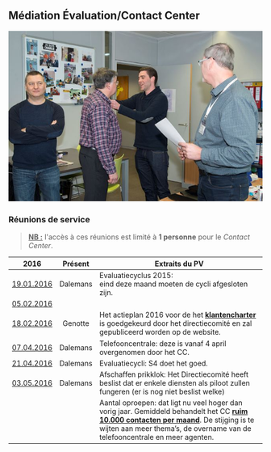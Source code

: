 ## Médiation &Eacute;valuation/Contact Center

![](Decoration.jpg "Cérémonie du 14.03.2017")

### Réunions de service

> **<u>NB :</u>** l'accès à ces réunions est limité à **1 personne** pour le *Contact Center*.

| 2016 | Présent | Extraits du PV |
| --- | :---: | --- |
| [19.01.2016](20160119_Staf_Divisie.pdf) | Dalemans | Evaluatiecyclus 2015:<br>eind deze maand moeten de cycli afgesloten zijn. |
| [05.02.2016](20160205_Staf_Divisie.pdf) | &nbsp; | &nbsp; |
| [18.02.2016](20160218_Staf_Divisie.pdf) | Genotte | Het actieplan 2016 voor de het [**klantencharter**](Charte.md) is goedgekeurd door het directiecomité en zal gepubliceerd worden op de website. |
| [07.04.2016](20160407_Staf_Divisie.pdf) | Dalemans | Telefooncentrale: deze is vanaf 4 april overgenomen door het CC. |
| [21.04.2016](20160421_Staf_Divisie.pdf) | Dalemans | Evaluatiecycli: S4 doet het goed. |
| [03.05.2016](20160503_Staf_Divisie.pdf) | Dalemans | Afschaffen prikklok: Het Directiecomité heeft beslist dat er enkele diensten als piloot zullen fungeren (er is nog niet beslist welke) |
| &nbsp; | &nbsp; | Aantal oproepen: dat ligt nu veel hoger  dan vorig jaar. Gemiddeld behandelt het CC [**ruim 10.000 contacten per maand**](Repartition_Charge.md). De stijging is te wijten aan meer thema’s, de overname van de telefooncentrale en meer agenten. |


